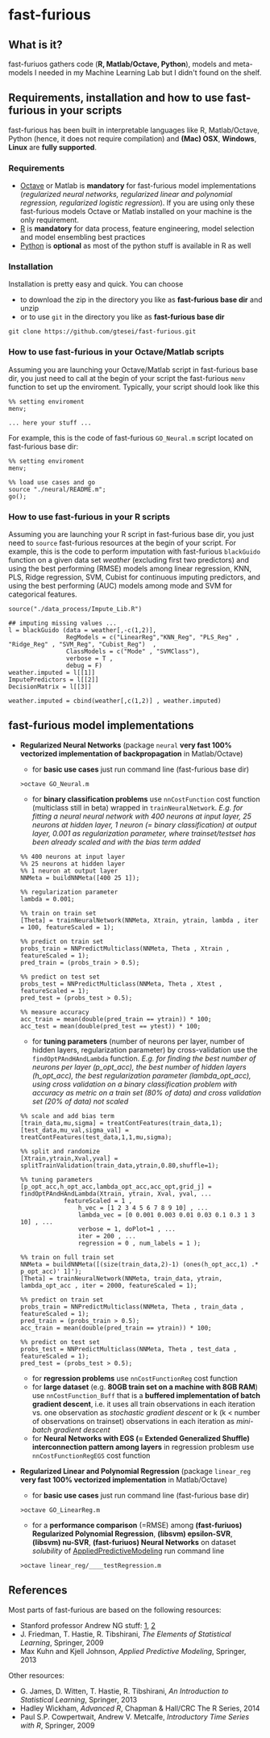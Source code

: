 # fast-furious


## What is it?
  fast-furiuos gathers code (**R, Matlab/Octave, Python**), models and meta-models I needed in my Machine Learning Lab but I didn't found on the shelf.
  
## Requirements, installation and how to use fast-furious in your scripts 
fast-furious has been built in interpretable languages like R, Matlab/Octave, Python (hence, it does not require compilation) and **(Mac) OSX**, **Windows**, **Linux** are **fully supported**. 

### Requirements
  * [Octave](http://www.gnu.org/software/octave/download.html) or Matlab is **mandatory** for fast-furious model implementations (*regularized neural networks, regularized linear and polynomial regression, regularized logistic regression*). If you are using only these fast-furious models Octave or Matlab installed on your machine is the only requirement. 
  * [R](http://www.r-project.org/) is **mandatory** for data process, feature engineering, model selection and model ensembling best practices 
  * [Python](https://www.python.org/downloads/) is **optional** as most of the python stuff is available in R as well 
  
### Installation  
  Installation is pretty easy and quick. You can choose
  * to download the zip in the directory you like as **fast-furious base dir** and unzip  
  * or to use ```git``` in the directory you like as **fast-furious base dir** 
  
  ```
  git clone https://github.com/gtesei/fast-furious.git
  ```
  
### How to use fast-furious in your Octave/Matlab scripts  
Assuming you are launching your Octave/Matlab script in fast-furious base dir, you just need to call at the begin of your script the fast-furious 
```menv``` function to set up the enviroment. Typically, your script should look like this 

```
%% setting enviroment 
menv;

... here your stuff ...
```
For example, this is the code of fast-furious ```GO_Neural.m``` script located on fast-furious base dir: 
```
%% setting enviroment 
menv;

%% load use cases and go  
source "./neural/README.m";
go();
```

### How to use fast-furious in your R scripts  
Assuming you are launching your R script in fast-furious base dir, you just need to ```source``` fast-furious resources at the begin of your script. For example, this is the code to perform imputation with fast-furious ```blackGuido``` function on a given data set _weather_ (excluding first two predictors) and using the best performing (RMSE) models among linear regression, KNN, PLS, Ridge regression, SVM, Cubist for continuous imputing predictors, and using the best performing (AUC) models among mode and SVM for categorical features.   
```
source("./data_process/Impute_Lib.R")

## imputing missing values ...
l = blackGuido (data = weather[,-c(1,2)], 
                RegModels = c("LinearReg","KNN_Reg", "PLS_Reg" , "Ridge_Reg" , "SVM_Reg", "Cubist_Reg")  , 
                ClassModels = c("Mode" , "SVMClass"), 
                verbose = T , 
                debug = F)
weather.imputed = l[[1]]
ImputePredictors = l[[2]]
DecisionMatrix = l[[3]]

weather.imputed = cbind(weather[,c(1,2)] , weather.imputed)
```


## fast-furious model implementations 
  * **Regularized Neural Networks** (package ```neural``` **very fast 100% vectorized implementation of backpropagation** in Matlab/Octave)
    + for **basic use cases** just run command line (fast-furious base dir) 
    
    ```>octave GO_Neural.m```
    + for **binary classification problems** use ```nnCostFunction``` cost function (multiclass still in beta) wrapped in ```trainNeuralNetwork```. *E.g. for fitting a neural neural network with 400 neurons at input layer, 25 neurons at hidden layer, 1 neuron (= binary classification) at output layer, 0.001 as regularization parameter, where trainset/testset has been already scaled and with the bias term added* 
    ```
    %% 400 neurons at input layer
    %% 25 neurons at hidden layer
    %% 1 neuron at output layer  
    NNMeta = buildNNMeta([400 25 1]); 
    
    %% regularization parameter 
    lambda = 0.001; 
    
    %% train on train set 
    [Theta] = trainNeuralNetwork(NNMeta, Xtrain, ytrain, lambda , iter = 100, featureScaled = 1); 
    
    %% predict on train set 
    probs_train = NNPredictMulticlass(NNMeta, Theta , Xtrain , featureScaled = 1);
    pred_train = (probs_train > 0.5);
    
    %% predict on test set 
    probs_test = NNPredictMulticlass(NNMeta, Theta , Xtest , featureScaled = 1);
    pred_test = (probs_test > 0.5);
    
    %% measure accuracy 
    acc_train = mean(double(pred_train == ytrain)) * 100;
    acc_test = mean(double(pred_test == ytest)) * 100;
    ```
    + for **tuning parameters** (number of neurons per layer, number of hidden layers, regularization parameter) by cross-validation use the ```findOptPAndHAndLambda``` function. *E.g. for finding the best number of neurons per layer (p_opt_acc), the best number of hidden layers (h_opt_acc), the best regularization parameter (lambda_opt_acc), using cross validation on a binary classification problem with accuracy as metric on a train set (80% of data) and cross validation set (20% of data) not scaled* 
    ```
    %% scale and add bias term 
    [train_data,mu,sigma] = treatContFeatures(train_data,1);
    [test_data,mu_val,sigma_val] = treatContFeatures(test_data,1,1,mu,sigma);
    
    %% split and randomize 
    [Xtrain,ytrain,Xval,yval] = splitTrainValidation(train_data,ytrain,0.80,shuffle=1);

    %% tuning parameters 
    [p_opt_acc,h_opt_acc,lambda_opt_acc,acc_opt,grid_j] = findOptPAndHAndLambda(Xtrain, ytrain, Xval, yval, ...
  				featureScaled = 1 , 
					h_vec = [1 2 3 4 5 6 7 8 9 10] , ...
					lambda_vec = [0 0.001 0.003 0.01 0.03 0.1 0.3 1 3 10] , ...
					verbose = 1, doPlot=1 , ...
					iter = 200 , ...
					regression = 0 , num_labels = 1 );
                      
    %% train on full train set 
    NNMeta = buildNNMeta([(size(train_data,2)-1) (ones(h_opt_acc,1) .* p_opt_acc)' 1]');
    [Theta] = trainNeuralNetwork(NNMeta, train_data, ytrain, lambda_opt_acc , iter = 2000, featureScaled = 1);
  
    %% predict on train set 
    probs_train = NNPredictMulticlass(NNMeta, Theta , train_data , featureScaled = 1);
    pred_train = (probs_train > 0.5);
    acc_train = mean(double(pred_train == ytrain)) * 100;

    %% predict on test set 
    probs_test = NNPredictMulticlass(NNMeta, Theta , test_data , featureScaled = 1); 
    pred_test = (probs_test > 0.5);
    ```
    + for **regression problems** use ```nnCostFunctionReg``` cost function 
    + for **large dataset** (e.g. **80GB train set on a machine with 8GB RAM**) use ```nnCostFunction_Buff``` that is a **buffered implementation of batch gradient descent**, i.e. it uses all train observations in each iteration vs. one observation as _stochastic gradient descent_ or k (k < number of observations on trainset) observations in each iteration as _mini-batch gradient descent_    
    + for **Neural Networks with EGS (= Extended Generalized Shuffle) interconnection pattern among layers** in regression problesm use ```nnCostFunctionRegEGS``` cost function 
    
  * **Regularized Linear and Polynomial Regression** (package ```linear_reg``` **very fast 100% vectorized implementation** in Matlab/Octave)
    + for **basic use cases** just run command line (fast-furious base dir) 
    
    ```>octave GO_LinearReg.m```
    + for a **performance comparison** (=RMSE) among **(fast-furiuos) Regularized Polynomial Regression**, **(libsvm) epsilon-SVR**, **(libsvm) nu-SVR**, **(fast-furiuos) Neural Networks** on dataset *solubility* of [AppliedPredictiveModeling](http://appliedpredictivemodeling.com/) run command line 
    
    ```>octave linear_reg/____testRegression.m```
  
## References 
Most parts of fast-furious are based on the following resources: 
* Stanford professor Andrew NG stuff: [1](http://openclassroom.stanford.edu/MainFolder/CoursePage.php?course=MachineLearning), [2](https://www.coursera.org/learn/machine-learning/home/info)
* J. Friedman, T. Hastie, R. Tibshirani, *The Elements of Statistical Learning*, Springer, 2009
* Max Kuhn and Kjell Johnson, *Applied Predictive Modeling*, Springer, 2013

Other resources: 
* G. James, D. Witten, T. Hastie, R. Tibshirani, *An Introduction to Statistical Learning*, Springer, 2013
* Hadley Wickham, *Advanced R*, Chapman & Hall/CRC The R Series, 2014 
* Paul S.P. Cowpertwait, Andrew V. Metcalfe, *Introductory Time Series with R*, Springer, 2009